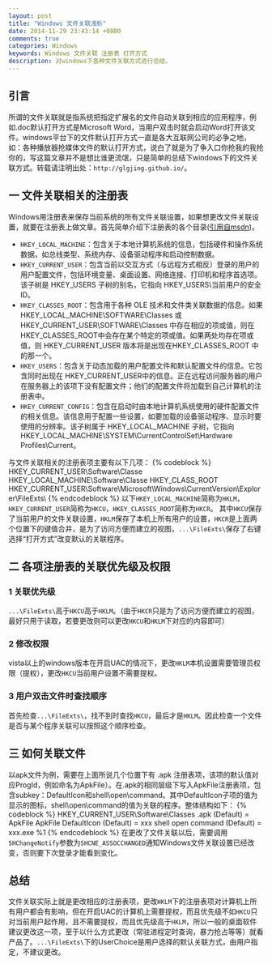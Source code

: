 ```yaml
---
layout: post
title: "Windows 文件关联浅析"
date: 2014-11-29 23:43:14 +0800
comments: true
categories: Windows
keywords: Windows 文件关联 注册表 打开方式
description: 对windows下各种文件关联方式进行总结。
---
```

<h2>引言</h2>
所谓的文件关联就是指系统把指定扩展名的文件自动关联到相应的应用程序，例如.doc默认打开方式是Microsoft Word，当用户双击时就会启动Word打开该文件。windows平台下的文件默认打开方式一直是各大互联网公司的必争之地，如：各种播放器抢媒体文件的默认打开方式，说白了就是为了争入口你抢我的我抢你的，写这篇文章并不是想比谁更流氓，只是简单的总结下windows下的文件关联方式。转载请注明出处：<code>http://glgjing.github.io/</code>。<!-- more -->
<h2>一 文件关联相关的注册表</h2>
Windows用注册表来保存当前系统的所有文件关联设置，如果想更改文件关联设置，就要在注册表上做文章。首先简单介绍下注册表的各个目录(<a href="http://msdn.microsoft.com/zh-cn/library/cc776231%28v=ws.10%29.aspx">引用自msdn</a>)。
<ul>
	<li><code>HKEY_LOCAL_MACHINE</code>：包含关于本地计算机系统的信息，包括硬件和操作系统数据，如总线类型、系统内存、设备驱动程序和启动控制数据。</li>
	<li><code>HKEY_CURRENT_USER</code>：包含当前以交互方式（与远程方式相反）登录的用户的用户配置文件，包括环境变量、桌面设置、网络连接、打印机和程序首选项。该子树是 HKEY_USERS 子树的别名，它指向 HKEY_USERS\当前用户的安全 ID。</li>
	<li><code>HKEY_CLASSES_ROOT</code>：包含用于各种 OLE 技术和文件类关联数据的信息。如果HKEY_LOCAL_MACHINE\SOFTWARE\Classes 或HKEY_CURRENT_USER\SOFTWARE\Classes 中存在相应的项或值，则在 HKEY_CLASSES_ROOT中会存在某个特定的项或值。如果两处均存在项或值，则 HKEY_CURRENT_USER 版本将是出现在HKEY_CLASSES_ROOT 中的那一个。</li>
	<li><code>HKEY_USERS</code>：包含关于动态加载的用户配置文件和默认配置文件的信息。它包含同时出现在 HKEY_CURRENT_USER中的信息。正在远程访问服务器的用户在服务器上的该项下没有配置文件；他们的配置文件将加载到自己计算机的注册表中。</li>
	<li><code>HKEY_CURRENT_CONFIG</code>：包含在启动时由本地计算机系统使用的硬件配置文件的相关信息。该信息用于配置一些设置，如要加载的设备驱动程序、显示时要使用的分辨率。该子树属于 HKEY_LOCAL_MACHINE 子树，它指向HKEY_LOCAL_MACHINE\SYSTEM\CurrentControlSet\Hardware Profiles\Current。</li>
</ul>
与文件关联相关的注册表项主要有以下几项：
{% codeblock %}
HKEY_CURRENT_USER\Software\Classe
HKEY_LOCAL_MACHINE\Software\Classe
HKEY_CLASS_ROOT
HKEY_CURRENT_USER\Software\Microsoft\Windows\CurrentVersion\Explorer\FileExts\
{% endcodeblock %}
以下<code>HKEY_LOCAL_MACHINE</code>简称为<code>HKLM</code>，<code>HKEY_CURRENT_USER</code>简称为<code>HKCU</code>，<code>HKEY_CLASSES_ROOT</code>简称为<code>HKCR</code>。
其中<code>HKCU</code>保存了当前用户的文件关联设置，<code>HKLM</code>保存了本机上所有用户的设置，<code>HKCR</code>是上面两个位置下的键值合并，是为了访问方便而建立的视图，<code>...\FileExts\</code>保存了右键选择“打开方式”改变默认的关联程序。

<h2>二 各项注册表的关联优先级及权限</h2>
<h3>1 关联优先级</h3>
<code>...\FileExts\</code>高于<code>HKCU</code>高于<code>HKLM</code>。（由于<code>HKCR</code>只是为了访问方便而建立的视图，最好只用于读取，若要更改则可以更改<code>HKCU</code>和<code>HKLM</code>下对应的内容即可）
<h3>2 修改权限</h3>
vista以上的windows版本在开启UAC的情况下，更改<code>HKLM</code>本机设置需要管理员权限（提权），更改<code>HKCU</code>当前用户设置不需要提权。
<h3>3 用户双击文件时查找顺序</h3>
首先检查<code>...\FileExts\</code>，找不到时查找<code>HKCU</code>，最后才是<code>HKLM</code>。因此检查一个文件是否与某个程序关联可以按照这个顺序检查。

<h2>三 如何关联文件</h2>
以apk文件为例，需要在上面所说几个位置下有 .apk 注册表项，该项的默认值对应ProgId，例如命名为ApkFile）。在.apk的相同层级下写入ApkFile注册表项，包含subkey：DefaultIcon和shell\open\command。其中DefaultIcon子项的值为显示的图标，shell\open\command的值为关联的程序。整体结构如下：
{% codeblock %}
HKEY_CURRENT_USER\Software\Classes
	.apk
		(Default) = ApkFile
	ApkFile
		DefaultIcon
			(Default) = xxx
	shell
		open
			command
				(Default) = xxx.exe %1
{% endcodeblock %}
在更改了文件关联以后，需要调用<code>SHChangeNotify</code>参数为<code>SHCNE_ASSOCCHANGED</code>通知Windows文件关联设置已经改变，否则要下次登录才能看到变化。

<h2>总结</h2>
文件关联实际上就是更改相应的注册表项，更改<code>HKLM</code>下的注册表项对计算机上所有用户都会有影响，但在开启UAC的计算机上需要提权，而且优先级不如<code>HKCU</code>只对当前用户起作用，且不需要提权，而且优先级高于<code>HKLM</code>，所以一般的桌面软件建议更改这一项，至于以什么方式更改（常驻进程定时查询，暴力抢占等等）就看产品了。<code>...\FileExts\</code>下的UserChoice是用户选择的默认关联方式，由用户指定，不建议更改。